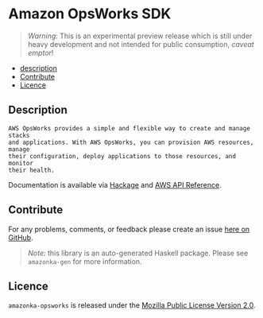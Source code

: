 # Amazon OpsWorks SDK

> _Warning:_ This is an experimental preview release which is still under heavy development and not intended for public consumption, _caveat emptor_!

* [description](#description)
* [Contribute](#contribute)
* [Licence](#licence)

## Description

    AWS OpsWorks provides a simple and flexible way to create and manage stacks
    and applications. With AWS OpsWorks, you can provision AWS resources, manage
    their configuration, deploy applications to those resources, and monitor
    their health.

Documentation is available via [Hackage](http://hackage.haskell.org/package/amazonka-opsworks)
and [AWS API Reference](http://docs.aws.amazon.com/opsworks/latest/APIReference/Welcome.html).


## Contribute

For any problems, comments, or feedback please create an issue [here on GitHub](https://github.com/brendanhay/amazonka/issues).

> _Note:_ this library is an auto-generated Haskell package. Please see `amazonka-gen` for more information.


## Licence

`amazonka-opsworks` is released under the [Mozilla Public License Version 2.0](http://www.mozilla.org/MPL/).

